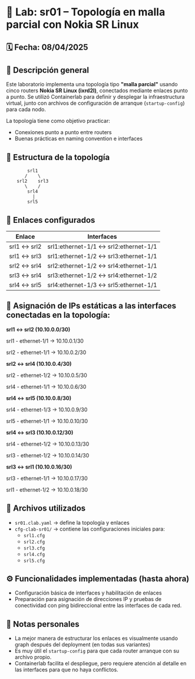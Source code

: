 
# 🧪 Lab: sr01 – Topología en malla parcial con Nokia SR Linux

## 🗓 Fecha: 08/04/2025

## 📘 Descripción general

Este laboratorio implementa una topología tipo **"malla parcial"** usando cinco routers **Nokia SR Linux (ixrd2l)**, conectados mediante enlaces punto a punto. Se utilizó Containerlab para definir y desplegar la infraestructura virtual, junto con archivos de configuración de arranque (`startup-config`) para cada nodo.

La topología tiene como objetivo practicar:

- Conexiones punto a punto entre routers
- Buenas prácticas en naming convention e interfaces

## 🧱 Estructura de la topología

```
        srl1
       /    \
    srl2    srl3
       \    /
        srl4
          |
        srl5
```

## 🔗 Enlaces configurados

| Enlace        | Interfaces                     |
|---------------|--------------------------------|
| srl1 ↔ srl2    | srl1:ethernet-1/1 ↔ srl2:ethernet-1/1 |
| srl1 ↔ srl3    | srl1:ethernet-1/2 ↔ srl3:ethernet-1/1 |
| srl2 ↔ srl4    | srl2:ethernet-1/2 ↔ srl4:ethernet-1/1 |
| srl3 ↔ srl4    | srl3:ethernet-1/2 ↔ srl4:ethernet-1/2 |
| srl4 ↔ srl5    | srl4:ethernet-1/3 ↔ srl5:ethernet-1/1 |

## 📍 Asignación de IPs estáticas a las interfaces conectadas en la topología:

**srl1 ↔ srl2 (10.10.0.0/30)**

srl1 - ethernet-1/1 → 10.10.0.1/30

srl2 - ethernet-1/1 → 10.10.0.2/30

**srl2 ↔ srl4 (10.10.0.4/30)**

srl2 - ethernet-1/2 → 10.10.0.5/30

srl4 - ethernet-1/1 → 10.10.0.6/30

**srl4 ↔ srl5 (10.10.0.8/30)**

srl4 - ethernet-1/3 → 10.10.0.9/30

srl5 - ethernet-1/1 → 10.10.0.10/30

**srl4 ↔ srl3 (10.10.0.12/30)**

srl4 - ethernet-1/2 → 10.10.0.13/30

srl3 - ethernet-1/2 → 10.10.0.14/30

**srl3 ↔ srl1 (10.10.0.16/30)**

srl3 - ethernet-1/1 → 10.10.0.17/30

srl1 - ethernet-1/2 → 10.10.0.18/30

## 📂 Archivos utilizados

- `sr01.clab.yaml` → define la topología y enlaces
- `cfg-clab-sr01/` → contiene las configuraciones iniciales para:
  - `srl1.cfg`
  - `srl2.cfg`
  - `srl3.cfg`
  - `srl4.cfg`
  - `srl5.cfg`

## ⚙️ Funcionalidades implementadas (hasta ahora)

- Configuración básica de interfaces y habilitación de enlaces
- Preparación para asignación de direcciones IP y pruebas de conectividad con ping bidireccional entre las interfaces de cada red.


## 📌 Notas personales

- La mejor manera de estructurar los enlaces es visualmente usando graph después del deployment (en todas sus variantes)
- Es muy útil el `startup-config` para que cada router arranque con su archivo propio.
- Containerlab facilita el despliegue, pero requiere atención al detalle en las interfaces para que no haya conflictos.
